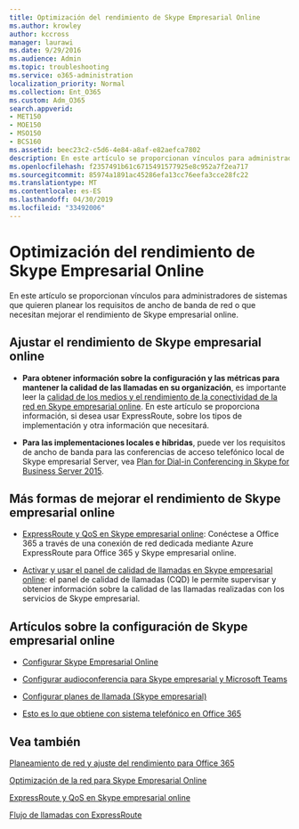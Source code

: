 ```yaml
---
title: Optimización del rendimiento de Skype Empresarial Online
ms.author: krowley
author: kccross
manager: laurawi
ms.date: 9/29/2016
ms.audience: Admin
ms.topic: troubleshooting
ms.service: o365-administration
localization_priority: Normal
ms.collection: Ent_O365
ms.custom: Adm_O365
search.appverid:
- MET150
- MOE150
- MSO150
- BCS160
ms.assetid: beec23c2-c5d6-4e84-a8af-e82aefca7802
description: En este artículo se proporcionan vínculos para administradores de sistemas que quieren planear los requisitos de ancho de banda de red o que necesitan mejorar el rendimiento de Skype empresarial online.
ms.openlocfilehash: f2357491b61c6715491577925e8c952a7f2ea717
ms.sourcegitcommit: 85974a1891ac45286efa13cc76eefa3cce28fc22
ms.translationtype: MT
ms.contentlocale: es-ES
ms.lasthandoff: 04/30/2019
ms.locfileid: "33492006"
---
```

# <a name="tune-skype-for-business-online-performance"></a>Optimización del rendimiento de Skype Empresarial Online

En este artículo se proporcionan vínculos para administradores de sistemas que quieren planear los requisitos de ancho de banda de red o que necesitan mejorar el rendimiento de Skype empresarial online. 
  
## <a name="fine-tuning-skype-for-business-online-performance"></a>Ajustar el rendimiento de Skype empresarial online

- **Para obtener información sobre la configuración y las métricas para mantener la calidad de las llamadas en su organización**, es importante leer la [calidad de los medios y el rendimiento de la conectividad de la red en Skype empresarial online](https://docs.microsoft.com/skypeforbusiness/optimizing-your-network/media-quality-and-network-connectivity-performance). En este artículo se proporciona información, si desea usar ExpressRoute, sobre los tipos de implementación y otra información que necesitará.
    
- **Para las implementaciones locales e híbridas**, puede ver los requisitos de ancho de banda para las conferencias de acceso telefónico local de Skype empresarial Server, vea [Plan for Dial-in Conferencing in Skype for Business Server 2015](https://docs.microsoft.com/skypeforbusiness/plan-your-deployment/conferencing/dial-in-conferencing).
    
## <a name="more-ways-to-improve-skype-for-business-online-performance"></a>Más formas de mejorar el rendimiento de Skype empresarial online

- [ExpressRoute y QoS en Skype empresarial online](https://docs.microsoft.com/skypeforbusiness/optimizing-your-network/expressroute-and-qos-in-skype-for-business-online): Conéctese a Office 365 a través de una conexión de red dedicada mediante Azure ExpressRoute para Office 365 y Skype empresarial online. 
    
- [Activar y usar el panel de calidad de llamadas en Skype empresarial online](https://docs.microsoft.com/SkypeForBusiness/using-call-quality-in-your-organization/turning-on-and-using-call-quality-dashboard): el panel de calidad de llamadas (CQD) le permite supervisar y obtener información sobre la calidad de las llamadas realizadas con los servicios de Skype empresarial. 
    
## <a name="articles-on-setting-up-skype-for-business-online"></a>Artículos sobre la configuración de Skype empresarial online

- [Configurar Skype Empresarial Online](https://docs.microsoft.com/skypeforbusiness/set-up-skype-for-business-online/set-up-skype-for-business-online)
    
- [Configurar audioconferencia para Skype empresarial y Microsoft Teams](https://docs.microsoft.com/skypeforbusiness/audio-conferencing-in-office-365/set-up-audio-conferencing)
    
- [Configurar planes de llamada (Skype empresarial)](https://docs.microsoft.com/SkypeForBusiness/what-are-calling-plans-in-office-365/set-up-calling-plans)
    
- [Esto es lo que obtiene con sistema telefónico en Office 365](https://docs.microsoft.com/skypeforbusiness/what-is-phone-system-in-office-365/here-s-what-you-get-with-phone-system)
    
## <a name="see-also"></a>Vea también

[Planeamiento de red y ajuste del rendimiento para Office 365](network-planning-and-performance.md)
  
[Optimización de la red para Skype Empresarial Online](https://docs.microsoft.com/skypeforbusiness/optimizing-your-network/optimizing-your-network)
  
[ExpressRoute y QoS en Skype empresarial online](https://docs.microsoft.com/skypeforbusiness/optimizing-your-network/expressroute-and-qos-in-skype-for-business-online)
  
[Flujo de llamadas con ExpressRoute](https://docs.microsoft.com/skypeforbusiness/optimizing-your-network/call-flow-using-expressroute)

